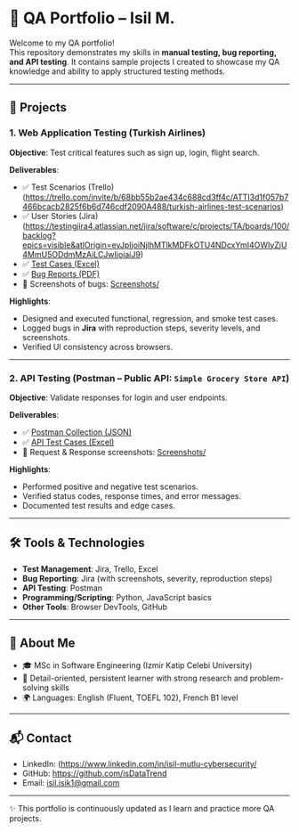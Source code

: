 # 🧪 QA Portfolio – Isil M.

Welcome to my QA portfolio!  
This repository demonstrates my skills in **manual testing, bug reporting, and API testing**. It contains sample projects I created to showcase my QA knowledge and ability to apply structured testing methods.  

---

## 📂 Projects

### 1. Web Application Testing (Turkish Airlines)
**Objective**: Test critical features such as sign up, login, flight search.  

**Deliverables**: 
- ✅ Test Scenarios (Trello) (https://trello.com/invite/b/68bb55b2ae434c688cd3ff4c/ATTI3d1f057b7466bcacb2825f6b6d746cdf2090A488/turkish-airlines-test-scenarios)
- ✅ User Stories (Jira) (https://testingjira4.atlassian.net/jira/software/c/projects/TA/boards/100/backlog?epics=visible&atlOrigin=eyJpIjoiNjlhMTlkMDFkOTU4NDcxYmI4OWIyZjU4MmU5ODdmMzAiLCJwIjoiaiJ9)
- ✅ [Test Cases (Excel)](WebApp-Testing/TestCases.xlsx)  
- ✅ [Bug Reports (PDF)](WebApp-Testing/BugReports.pdf)  
- 📸 Screenshots of bugs: [Screenshots/](WebApp-Testing/Screenshots)  

**Highlights**:  
- Designed and executed functional, regression, and smoke test cases.  
- Logged bugs in **Jira** with reproduction steps, severity levels, and screenshots.  
- Verified UI consistency across browsers.  

---

### 2. API Testing (Postman – Public API: `Simple Grocery Store API`)
**Objective**: Validate responses for login and user endpoints.  

**Deliverables**:  
- ✅ [Postman Collection (JSON)](API-Testing/Postman-Collection.json)  
- ✅ [API Test Cases (Excel)](API-Testing/TestCases_API.xlsx)  
- 📸 Request & Response screenshots: [Screenshots/](API-Testing/Screenshots)  

**Highlights**:  
- Performed positive and negative test scenarios.  
- Verified status codes, response times, and error messages.  
- Documented test results and edge cases.  

--- 


## 🛠️ Tools & Technologies
- **Test Management**: Jira, Trello, Excel  
- **Bug Reporting**: Jira (with screenshots, severity, reproduction steps)  
- **API Testing**: Postman  
- **Programming/Scripting**: Python, JavaScript basics  
- **Other Tools**: Browser DevTools, GitHub  

---

## 📌 About Me
- 🎓 MSc in Software Engineering (Izmir Katip Celebi University)  
- 🔎 Detail-oriented, persistent learner with strong research and problem-solving skills  
- 🌍 Languages: English (Fluent, TOEFL 102), French B1 level  

---

## 📬 Contact
- LinkedIn: (https://www.linkedin.com/in/isil-mutlu-cybersecurity/
- GitHub: https://github.com/isDataTrend
- Email: isil.isik1@gmail.com  

---
✨ This portfolio is continuously updated as I learn and practice more QA projects.
